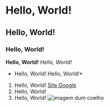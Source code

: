 # Hello, World!
## Hello, World!
### Hello, World!
**Hello, World!**
*Hello, World!*
* Hello, World!
Hello, World!*
1. Hello, World!
[Site Google](https://www.google.com)
1. Hello, World!
2. Hello, World!
![imagem dum coelho](http://www.coellho.com)